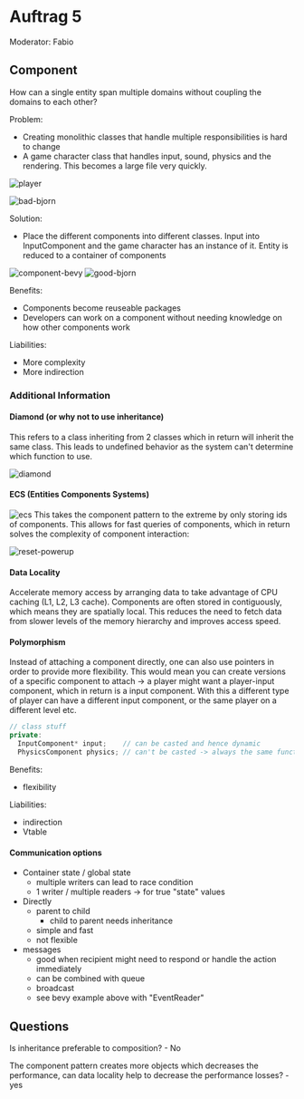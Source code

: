 # Auftrag 5
Moderator: Fabio

## Component
How can a single entity span multiple domains without coupling the domains to each other?

Problem: 
- Creating monolithic classes that handle multiple responsibilities is hard to change
- A game character class that handles input, sound, physics and the rendering. This becomes a large file very quickly.

![player](uploads/e1b615ffcf3fb7ee180e78a4926db098/player.png)

![bad-bjorn](uploads/662bfa86dafc4fd021b6e198a6fe43f3/bad-bjorn.png)

Solution: 
- Place the different components into different classes. Input into InputComponent and the game character has an instance of it. Entity is reduced to a container of components

![component-bevy](uploads/c5c8ffa55e7f77517cb0dd1a99ddc4c8/component-bevy.png)
![good-bjorn](uploads/0cf700577d0d4b29c1b7423b18fe09ee/good-bjorn.png)

Benefits:
- Components become reuseable packages
- Developers can work on a component without needing knowledge on how other components work

Liabilities:
- More complexity
- More indirection

### Additional Information
#### Diamond (or why not to use inheritance)
This refers to a class inheriting from 2 classes which in return will inherit the same class. This leads to undefined behavior as the system can't determine which function to use.

![diamond](uploads/8986ed9ce8851a72672148ca59709beb/diamond.png)

#### ECS (Entities Components Systems)
![ecs](uploads/cb2d4ada762601c9a55c91d1d4bee1b6/ecs.png)
This takes the component pattern to the extreme by only storing ids of components. This allows for fast queries of components, which in return solves the complexity of component interaction:

![reset-powerup](uploads/065052c0427ee26879e7be948c3e4da6/reset-powerup.png)

#### Data Locality
Accelerate memory access by arranging data to take advantage of CPU caching (L1, L2, L3 cache). Components are often stored in contiguously, which means they are spatially local. This reduces the need to fetch data from slower levels of the memory hierarchy and improves access speed.

#### Polymorphism
Instead of attaching a component directly, one can also use pointers in order to provide more flexibility. This would mean you can create versions of a specific component to attach -> a player might want a player-input component, which in return is a input component.
With this a different type of player can have a different input component, or the same player on a different level etc.

```cpp
// class stuff
private:
  InputComponent* input;    // can be casted and hence dynamic
  PhysicsComponent physics; // can't be casted -> always the same functionality
```

Benefits: 
  - flexibility
  
Liabilities:
  - indirection
  - Vtable

#### Communication options
- Container state / global state
  - multiple writers can lead to race condition
  - 1 writer / multiple readers -> for true "state" values
- Directly
  - parent to child
    - child to parent needs inheritance
  - simple and fast
  - not flexible
- messages
  - good when recipient might need to respond or handle the action immediately
  - can be combined with queue
  - broadcast
  - see bevy example above with "EventReader"

## Questions
Is inheritance preferable to composition? - No

The component pattern creates more objects which decreases the performance, can data locality help to decrease the performance losses? - yes